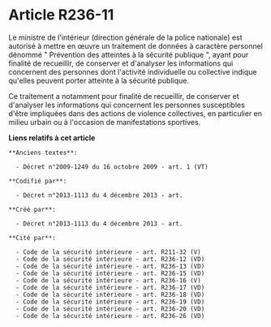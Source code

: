 # Article R236-11

Le ministre de l'intérieur (direction générale de la police nationale) est autorisé à mettre en œuvre un traitement de
données à caractère personnel dénommé " Prévention des atteintes à la sécurité publique ", ayant pour finalité de recueillir,
de conserver et d'analyser les informations qui concernent des personnes dont l'activité individuelle ou collective indique
qu'elles peuvent porter atteinte à la sécurité publique. 

Ce traitement a notamment pour finalité de recueillir, de conserver et d'analyser les informations qui concernent les
personnes susceptibles d'être impliquées dans des actions de violence collectives, en particulier en milieu urbain ou à
l'occasion de manifestations sportives.

**Liens relatifs à cet article**

	**Anciens textes**:

	  - Décret n°2009-1249 du 16 octobre 2009 - art. 1 (VT)

	**Codifié par**:

	  - Décret n°2013-1113 du 4 décembre 2013 - art.

	**Créé par**:

	  - Décret n°2013-1113 du 4 décembre 2013 - art.

	**Cité par**:

	  - Code de la sécurité intérieure - art. R211-32 (V)
	  - Code de la sécurité intérieure - art. R236-12 (VD)
	  - Code de la sécurité intérieure - art. R236-13 (VD)
	  - Code de la sécurité intérieure - art. R236-15 (VD)
	  - Code de la sécurité intérieure - art. R236-16 (V)
	  - Code de la sécurité intérieure - art. R236-17 (VD)
	  - Code de la sécurité intérieure - art. R236-18 (VD)
	  - Code de la sécurité intérieure - art. R236-19 (VD)
	  - Code de la sécurité intérieure - art. R236-20 (VD)
	  - Code de la sécurité intérieure - art. R236-26 (VD)

